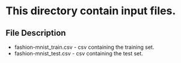 # This directory contain input files.

## File Description
- fashion-mnist_train.csv - csv containing the training set.
- fashion-mnist_test.csv - csv containing the test set.

